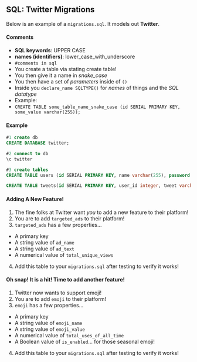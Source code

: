 ## SQL: Twitter Migrations

Below is an example of a `migrations.sql`. It models out **Twitter**.

#### Comments

* **SQL keywords**: UPPER CASE
* **names (identifiers)**: lower_case_with_underscore
* `#comments in sql`
* You create a table via stating create table!
* You then give it a name in *snake_case*
* You then have a set of *parameters* inside of `()`
* Inside you `declare_name SQLTYPE()` for *names* of things and the *SQL datatype*
* Example:
* `CREATE TABLE some_table_name_snake_case (id SERIAL PRIMARY KEY, some_value varchar(255));`

#### Example

```sql
#1 create db
CREATE DATABASE twitter;

#2 connect to db
\c twitter

#3 create tables
CREATE TABLE users (id SERIAL PRIMARY KEY, name varchar(255), password varchar(255), email varchar(255));

CREATE TABLE tweets(id SERIAL PRIMARY KEY, user_id integer, tweet varchar(140));
```

#### Adding A New Feature!

1. The fine folks at Twitter want *you* to add a new feature to their platform!
2. You are to add `targeted_ads` to their platform!
3. `targeted_ads` has a few properties...
  - A primary key
  - A string value of `ad_name`
  - A string value of `ad_text`
  - A numerical value of `total_unique_views`
4. Add this table to your `migrations.sql` after testing to verify it works!

#### Oh snap! It is a hit! Time to add another feature!

1. Twitter now wants to support emoji!
2. You are to add `emoji` to their platform!
3. `emoji` has a few properties...
  - A primary key
  - A string value of `emoji_name`
  - A string value of `emoji_value`
  - A numerical value of `total_uses_of_all_time`
  - A Boolean value of `is_enabled`... for those seasonal emoji!
4. Add this table to your `migrations.sql` after testing to verify it works!
